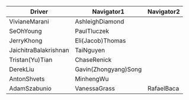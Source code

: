 | Driver | Navigator1 | Navigator2|
|--------|-----------|------------|
|VivianeMarani|AshleighDiamond| |
|SeOhYoung|PaulTluczek| |
|JerryKhong|Eli(Jacob)Thomas| |
|JaichitraBalakrishnan|TaiNguyen| |
|Tristan(Yu)Tian|ChaseRenick| |
|DerekLiu|Gavin(Zhongyang)Song| |
|AntonShvets|MinhengWu| |
|AdamSzabunio|VanessaGrass|RafaelBaca|
